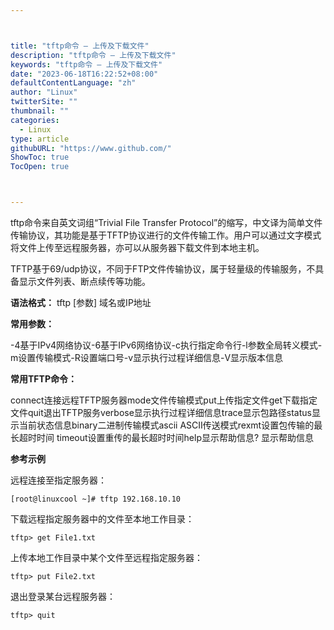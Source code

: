 ```yaml
---



title: "tftp命令 – 上传及下载文件"
description: "tftp命令 – 上传及下载文件"
keywords: "tftp命令 – 上传及下载文件"
date: "2023-06-18T16:22:52+08:00"
defaultContentLanguage: "zh"
author: "Linux"
twitterSite: ""
thumbnail: ""
categories:
  - Linux
type: article
githubURL: "https://www.github.com/"
ShowToc: true
TocOpen: true



---
```


tftp命令来自英文词组“Trivial File Transfer Protocol”的缩写，中文译为简单文件传输协议，其功能是基于TFTP协议进行的文件传输工作。用户可以通过文字模式将文件上传至远程服务器，亦可以从服务器下载文件到本地主机。

TFTP基于69/udp协议，不同于FTP文件传输协议，属于轻量级的传输服务，不具备显示文件列表、断点续传等功能。

**语法格式：** tftp [参数] 域名或IP地址

**常用参数：**

-4基于IPv4网络协议-6基于IPv6网络协议-c执行指定命令行-l参数全局转义模式-m设置传输模式-R设置端口号-v显示执行过程详细信息-V显示版本信息

**常用TFTP命令：**

connect连接远程TFTP服务器mode文件传输模式put上传指定文件get下载指定文件quit退出TFTP服务verbose显示执行过程详细信息trace显示包路径status显示当前状态信息binary二进制传输模式ascii ASCII传送模式rexmt设置包传输的最长超时时间 timeout设置重传的最长超时时间help显示帮助信息? 显示帮助信息

**参考示例**

远程连接至指定服务器：

```
[root@linuxcool ~]# tftp 192.168.10.10
```

下载远程指定服务器中的文件至本地工作目录：

```
tftp> get File1.txt
```

上传本地工作目录中某个文件至远程指定服务器：

```
tftp> put File2.txt
```

退出登录某台远程服务器：

```
tftp> quit
```